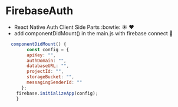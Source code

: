 # FirebaseAuth

* React Native Auth Client Side Parts :bowtie: :sunny: :heart:
* add componentDidMount() in the main.js with firebase connect :star2:

```javascript
  componentDidMount() {
        const config = {
        apiKey: "",
        authDomain: "",
        databaseURL: "",
        projectId: "",
        storageBucket: "",
        messagingSenderId: ""
      };
    firebase.initializeApp(config);
    }

 ```
